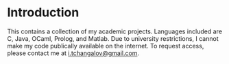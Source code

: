 # Introduction

This contains a collection of my academic projects. Languages included are C, Java, OCaml, Prolog, and Matlab.
Due to university restrictions, I cannot make my code publically available on the internet.
To request access, please contact me at i.tchangalov@gmail.com.
